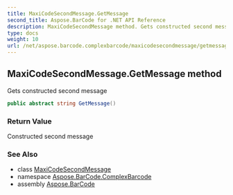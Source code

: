 ```yaml
---
title: MaxiCodeSecondMessage.GetMessage
second_title: Aspose.BarCode for .NET API Reference
description: MaxiCodeSecondMessage method. Gets constructed second message
type: docs
weight: 10
url: /net/aspose.barcode.complexbarcode/maxicodesecondmessage/getmessage/
---
```

## MaxiCodeSecondMessage.GetMessage method

Gets constructed second message

```csharp
public abstract string GetMessage()
```

### Return Value

Constructed second message

### See Also

* class [MaxiCodeSecondMessage](../)
* namespace [Aspose.BarCode.ComplexBarcode](../../../aspose.barcode.complexbarcode/)
* assembly [Aspose.BarCode](../../../)


